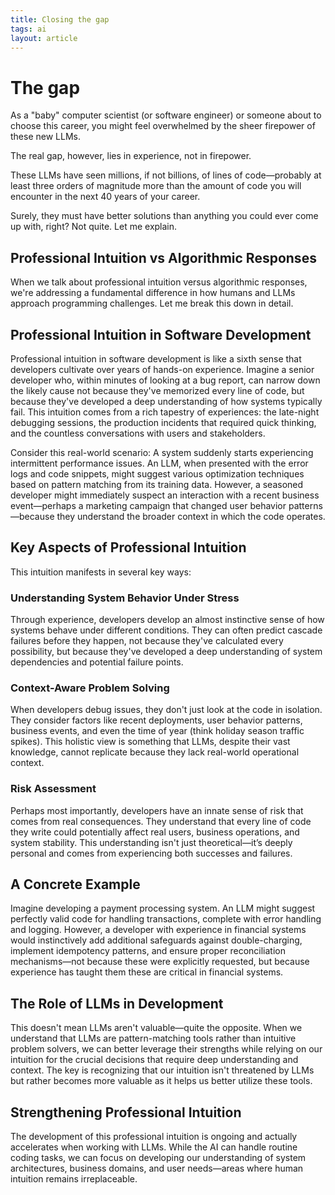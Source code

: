```yaml
---
title: Closing the gap
tags: ai
layout: article
---
```


# The gap

As a "baby" computer scientist (or software engineer) or someone about to choose this career, you might feel overwhelmed by the sheer firepower of these new LLMs.  

The real gap, however, lies in experience, not in firepower.  

These LLMs have seen millions, if not billions, of lines of code—probably at least three orders of magnitude more than the amount of code you will encounter in the next 40 years of your career.  

Surely, they must have better solutions than anything you could ever come up with, right? Not quite. Let me explain.

## Professional Intuition vs Algorithmic Responses

When we talk about professional intuition versus algorithmic responses, we're addressing a fundamental difference in how humans and LLMs approach programming challenges. Let me break this down in detail.

## Professional Intuition in Software Development

Professional intuition in software development is like a sixth sense that developers cultivate over years of hands-on experience. Imagine a senior developer who, within minutes of looking at a bug report, can narrow down the likely cause not because they've memorized every line of code, but because they've developed a deep understanding of how systems typically fail. This intuition comes from a rich tapestry of experiences: the late-night debugging sessions, the production incidents that required quick thinking, and the countless conversations with users and stakeholders.

Consider this real-world scenario: A system suddenly starts experiencing intermittent performance issues. An LLM, when presented with the error logs and code snippets, might suggest various optimization techniques based on pattern matching from its training data. However, a seasoned developer might immediately suspect an interaction with a recent business event—perhaps a marketing campaign that changed user behavior patterns—because they understand the broader context in which the code operates.

## Key Aspects of Professional Intuition

This intuition manifests in several key ways:

### Understanding System Behavior Under Stress
Through experience, developers develop an almost instinctive sense of how systems behave under different conditions. They can often predict cascade failures before they happen, not because they've calculated every possibility, but because they've developed a deep understanding of system dependencies and potential failure points.

### Context-Aware Problem Solving
When developers debug issues, they don't just look at the code in isolation. They consider factors like recent deployments, user behavior patterns, business events, and even the time of year (think holiday season traffic spikes). This holistic view is something that LLMs, despite their vast knowledge, cannot replicate because they lack real-world operational context.

### Risk Assessment
Perhaps most importantly, developers have an innate sense of risk that comes from real consequences. They understand that every line of code they write could potentially affect real users, business operations, and system stability. This understanding isn't just theoretical—it’s deeply personal and comes from experiencing both successes and failures.

## A Concrete Example

Imagine developing a payment processing system. An LLM might suggest perfectly valid code for handling transactions, complete with error handling and logging. However, a developer with experience in financial systems would instinctively add additional safeguards against double-charging, implement idempotency patterns, and ensure proper reconciliation mechanisms—not because these were explicitly requested, but because experience has taught them these are critical in financial systems.

## The Role of LLMs in Development

This doesn't mean LLMs aren't valuable—quite the opposite. When we understand that LLMs are pattern-matching tools rather than intuitive problem solvers, we can better leverage their strengths while relying on our intuition for the crucial decisions that require deep understanding and context. The key is recognizing that our intuition isn't threatened by LLMs but rather becomes more valuable as it helps us better utilize these tools.

## Strengthening Professional Intuition

The development of this professional intuition is ongoing and actually accelerates when working with LLMs. While the AI can handle routine coding tasks, we can focus on developing our understanding of system architectures, business domains, and user needs—areas where human intuition remains irreplaceable.
